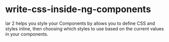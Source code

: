 # write-css-inside-ng-components
lar 2 helps you style your Components by allows you to define CSS and styles inline, then choosing which styles to use based on the current values in your components.
